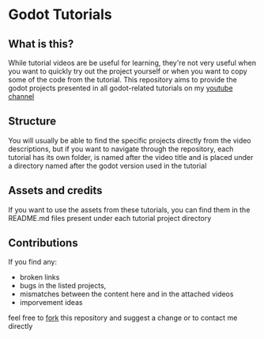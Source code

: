 # Godot Tutorials

## What is this?

While tutorial videos are be useful for learning, they're not very useful when you want to quickly try out the project yourself or when you want to copy some of the code from the tutorial. This repository aims to provide the godot projects presented in all godot-related tutorials on my [youtube channel](https://www.youtube.com/@cashewolddew)

## Structure

You will usually be able to find the specific projects directly from the video descriptions, but if you want to navigate through the repository, each tutorial has its own folder, is named after the video title and is placed under a directory named after the godot version used in the tutorial

## Assets and credits

If you want to use the assets from these tutorials, you can find them in the README.md files present under each tutorial project directory

## Contributions

If you find any:
- broken links
- bugs in the listed projects,
- mismatches between the content here and in the attached videos
- imporvement ideas

feel free to [fork](https://docs.github.com/en/pull-requests/collaborating-with-pull-requests/working-with-forks/fork-a-repo#about-forks) this repository and suggest a change or to contact me directly
